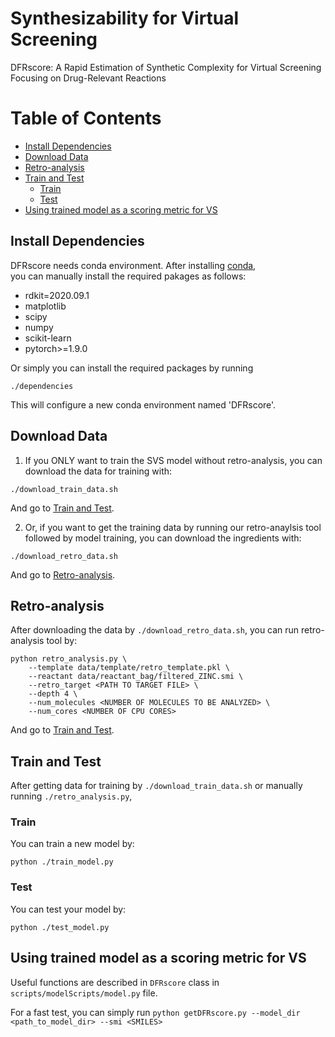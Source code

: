# Synthesizability for Virtual Screening
DFRscore: A Rapid Estimation of Synthetic Complexity for Virtual Screening Focusing on Drug-Relevant Reactions

# Table of Contents
- [Install Dependencies](#install-dependencies)
- [Download Data](#download-data)
- [Retro-analysis](#retro-analysis)
- [Train and Test](#train-and-test)
  - [Train](#train)
  - [Test](#test)
- [Using trained model as a scoring metric for VS](#using-trained-model-as-a-scoring-metric-for-vs)

## Install Dependencies
DFRscore needs conda environment. After installing [conda](https://www.anaconda.com/),   
you can manually install the required pakages as follows:
- rdkit=2020.09.1
- matplotlib
- scipy
- numpy
- scikit-learn
- pytorch>=1.9.0

Or simply you can install the required packages by running
```
./dependencies
```
This will configure a new conda environment named 'DFRscore'.

## Download Data
1. If you ONLY want to train the SVS model without retro-analysis, you can download the data for training with:   
```
./download_train_data.sh
```
And go to [Train and Test](#train-and-test).

2. Or, if you want to get the training data by running our retro-anaylsis tool followed by model training, you can download the ingredients with:
```
./download_retro_data.sh
```
And go to [Retro-analysis](#retro-analysis).

## Retro-analysis
After downloading the data by ```./download_retro_data.sh```, you can run retro-analysis tool by:
```
python retro_analysis.py \
    --template data/template/retro_template.pkl \
    --reactant data/reactant_bag/filtered_ZINC.smi \
    --retro_target <PATH TO TARGET FILE> \
    --depth 4 \
    --num_molecules <NUMBER OF MOLECULES TO BE ANALYZED> \
    --num_cores <NUMBER OF CPU CORES>
```
And go to [Train and Test](#train-and-test).

## Train and Test
After getting data for training by ```./download_train_data.sh``` or manually running ```./retro_analysis.py```,   

### Train
You can train a new model by:
```
python ./train_model.py
```
### Test
You can test your model by:
```
python ./test_model.py
```

## Using trained model as a scoring metric for VS
Useful functions are described in ```DFRscore``` class in ```scripts/modelScripts/model.py``` file.

For a fast test, you can simply run ```python getDFRscore.py --model_dir <path_to_model_dir> --smi <SMILES>```
